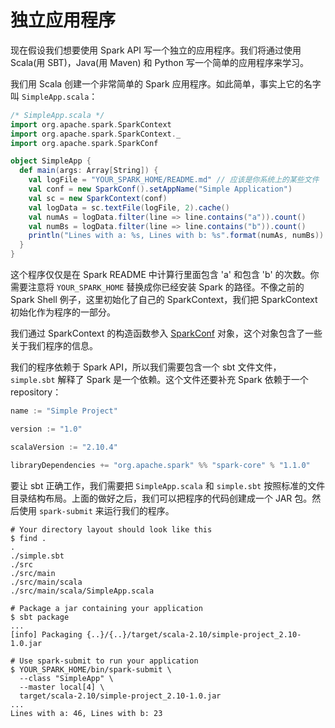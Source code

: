 # 独立应用程序

现在假设我们想要使用 Spark API 写一个独立的应用程序。我们将通过使用 Scala(用 SBT)，Java(用 Maven) 和 Python 写一个简单的应用程序来学习。

我们用 Scala 创建一个非常简单的 Spark 应用程序。如此简单，事实上它的名字叫 `SimpleApp.scala`：

```scala
/* SimpleApp.scala */
import org.apache.spark.SparkContext
import org.apache.spark.SparkContext._
import org.apache.spark.SparkConf

object SimpleApp {
  def main(args: Array[String]) {
    val logFile = "YOUR_SPARK_HOME/README.md" // 应该是你系统上的某些文件
    val conf = new SparkConf().setAppName("Simple Application")
    val sc = new SparkContext(conf)
    val logData = sc.textFile(logFile, 2).cache()
    val numAs = logData.filter(line => line.contains("a")).count()
    val numBs = logData.filter(line => line.contains("b")).count()
    println("Lines with a: %s, Lines with b: %s".format(numAs, numBs))
  }
}
```

这个程序仅仅是在 Spark README 中计算行里面包含 'a' 和包含 'b' 的次数。你需要注意将 `YOUR_SPARK_HOME` 替换成你已经安装 Spark 的路径。不像之前的 Spark Shell 例子，这里初始化了自己的 SparkContext，我们把 SparkContext 初始化作为程序的一部分。

我们通过 SparkContext 的构造函数参入 [SparkConf](https://spark.apache.org/docs/latest/api/scala/index.html#org.apache.spark.SparkConf) 对象，这个对象包含了一些关于我们程序的信息。

我们的程序依赖于 Spark API，所以我们需要包含一个 sbt 文件文件，`simple.sbt` 解释了 Spark 是一个依赖。这个文件还要补充 Spark 依赖于一个 repository：

```scala
name := "Simple Project"

version := "1.0"

scalaVersion := "2.10.4"

libraryDependencies += "org.apache.spark" %% "spark-core" % "1.1.0"
```

要让 sbt 正确工作，我们需要把 `SimpleApp.scala` 和 `simple.sbt` 按照标准的文件目录结构布局。上面的做好之后，我们可以把程序的代码创建成一个 JAR 包。然后使用 `spark-submit` 来运行我们的程序。

```
# Your directory layout should look like this
$ find .
.
./simple.sbt
./src
./src/main
./src/main/scala
./src/main/scala/SimpleApp.scala

# Package a jar containing your application
$ sbt package
...
[info] Packaging {..}/{..}/target/scala-2.10/simple-project_2.10-1.0.jar

# Use spark-submit to run your application
$ YOUR_SPARK_HOME/bin/spark-submit \
  --class "SimpleApp" \
  --master local[4] \
  target/scala-2.10/simple-project_2.10-1.0.jar
...
Lines with a: 46, Lines with b: 23
```